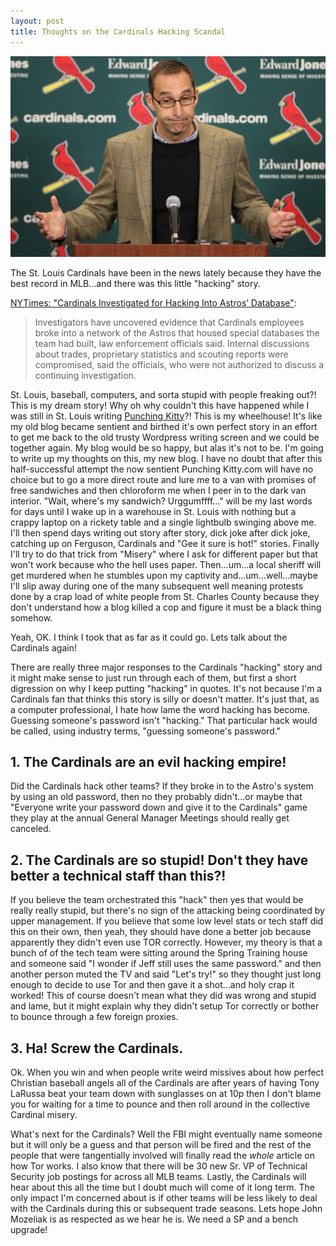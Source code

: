 ```yaml
---
layout: post
title: Thoughts on the Cardinals Hacking Scandal
---
```


![image](/public/images/mozeliak.jpg "Cards GM John Mozeliak")

The St. Louis Cardinals have been in the news lately because they have the best record in MLB...and there was this little "hacking" story.

[NYTimes: "Cardinals Investigated for Hacking Into Astros’ Database"](http://www.nytimes.com/2015/06/17/sports/baseball/st-louis-cardinals-hack-astros-fbi.html?_r=0):

> Investigators have uncovered evidence that Cardinals employees broke into a network of the Astros that housed special databases the team had built, law enforcement officials said. Internal discussions about trades, proprietary statistics and scouting reports were compromised, said the officials, who were not authorized to discuss a continuing investigation.

St. Louis, baseball, computers, and sorta stupid with people freaking out?! This is my dream story! Why oh why couldn't this have happened while I was still in St. Louis writing [Punching Kitty](http://punchingkitty.com)?! This is my wheelhouse! It's like my old blog became sentient and birthed it's own perfect story in an effort to get me back to the old trusty Wordpress writing screen and we could be together again. My blog would be so happy, but alas it's not to be. I'm going to write up my thoughts on this, my new blog. I have no doubt that after this half-successful attempt the now sentient Punching Kitty.com will have no choice but to go a more direct route and lure me to a van with promises of free sandwiches and then chloroform me when I peer in to the dark van interior. "Wait, where's my sandwich? Urggumffff..." will be my last words for days until I wake up in a warehouse in St. Louis with nothing but a crappy laptop on a rickety table and a single lightbulb swinging above me. I'll then spend days writing out story after story, dick joke after dick joke, catching up on Ferguson, Cardinals and "Gee it sure is hot!" stories. Finally I'll try to do that trick from "Misery" where I ask for different paper but that won't work because who the hell uses paper. Then...um...a local sheriff will get murdered when he stumbles upon my captivity and...um...well...maybe I'll slip away during one of the many subsequent well meaning protests done by a crap load of white people from St. Charles County because they don't understand how a blog killed a cop and figure it must be a black thing somehow.

Yeah, OK. I think I took that as far as it could go. Lets talk about the Cardinals again!

There are really three major responses to the Cardinals "hacking" story and it might make sense to just run through each of them, but first a short digression on why I keep putting "hacking" in quotes. It's not because I'm a Cardinals fan that thinks this story is silly or doesn't matter. It's just that, as a computer professional, I hate how lame the word hacking has become. Guessing someone's password isn't "hacking." That particular hack would be called, using industry terms, "guessing someone's password."

## 1. The Cardinals are an evil hacking empire!

Did the Cardinals hack other teams? If they broke in to the Astro's system by using an old password, then no they probably didn't...or maybe that "Everyone write your password down and give it to the Cardinals" game they play at the annual General Manager Meetings should really get canceled.

## 2. The Cardinals are so stupid! Don't they have better a technical staff than this?!

If you believe the team orchestrated this "hack" then yes that would be really really stupid, but there's no sign of the attacking being coordinated by upper management. If you believe that some low level stats or tech staff did this on their own, then yeah, they should have done a better job because apparently they didn't even use TOR correctly. However, my theory is that a bunch of of the tech team were sitting around the Spring Training house and someone said "I wonder if Jeff still uses the same password." and then another person muted the TV and said "Let's try!" so they thought just long enough to decide to use Tor and then gave it a shot...and holy crap it worked! This of course doesn't mean what they did was wrong and stupid and lame, but it might explain why they didn't setup Tor correctly or bother to bounce through a few foreign proxies.

## 3. Ha! Screw the Cardinals.

Ok. When you win and when people write weird missives about how perfect Christian baseball angels all of the Cardinals are after years of having Tony LaRussa beat your team down with sunglasses on at 10p then I don't blame you for waiting for a time to pounce and then roll around in the collective Cardinal misery.

What's next for the Cardinals? Well the FBI might eventually name someone but it will only be a guess and that person will be fired and the rest of the people that were tangentially involved will finally read the _whole_ article on how Tor works. I also know that there will be 30 new Sr. VP of Technical Security job postings for across all MLB teams. Lastly, the Cardinals will hear about this all the time but I doubt much will come of it long term. The only impact I'm concerned about is if other teams will be less likely to deal with the Cardinals during this or subsequent trade seasons. Lets hope John Mozeliak is as respected as we hear he is. We need a SP and a bench upgrade!
